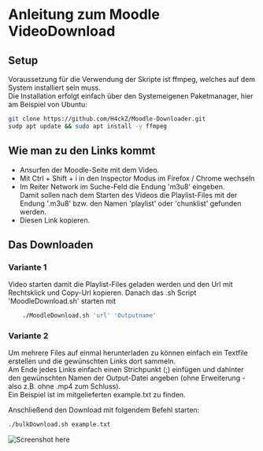 # Anleitung zum Moodle VideoDownload

## Setup

Voraussetzung für die Verwendung der Skripte ist ffmpeg, welches auf dem System installiert sein muss.  
Die Installation erfolgt einfach über den Systemeigenen Paketmanager, hier am Beispiel von Ubuntu:

```bash
git clone https://github.com/H4ckZ/Moodle-Downloader.git
sudp apt update && sudo apt install -y ffmpeg
```

## Wie man zu den Links kommt

* Ansurfen der Moodle-Seite mit dem Video.
* Mit Ctrl + Shift + i in den Inspector Modus im Firefox / Chrome wechseln
* Im Reiter Network im Suche-Feld die Endung 'm3u8' eingeben.  
Damit sollen nach dem Starten des Videos die Playlist-Files mit der Endung '.m3u8' bzw. den Namen 'playlist' oder 'chunklist' gefunden werden.
* Diesen Link kopieren.

## Das Downloaden
### Variante 1

Video starten damit die Playlist-Files geladen werden und den Url mit Rechtsklick und Copy-Url kopieren. Danach das .sh Script 'MoodleDownload.sh' starten mit

```bash
    ./MoodleDownload.sh 'url' 'Outputname'
```

### Variante 2

Um mehrere Files auf einmal herunterladen zu können einfach ein Textfile erstellen und die gewünschten Links dort sammeln.  
Am Ende jedes Links einfach einen Strichpunkt (;) einfügen und dahinter den gewünschten Namen der Output-Datei angeben (ohne Erweiterung - also z.B. ohne .mp4 zum Schluss).  
Ein Beispiel ist im mitgelieferten example.txt zu finden.

Anschließend den Download mit folgendem Befehl starten:

```bash
./bulkDownload.sh example.txt
```

![Screenshot here](https://user-images.githubusercontent.com/21077042/55534879-ca9f0800-56b5-11e9-9368-5c57d7b5eb67.png)

